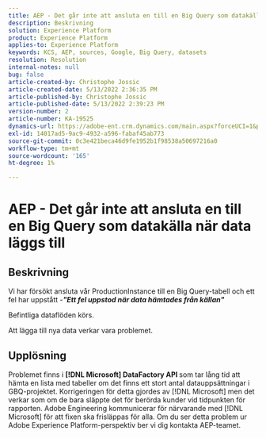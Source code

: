 ```yaml
---
title: AEP - Det går inte att ansluta en till en Big Query som datakälla när data läggs till
description: Beskrivning
solution: Experience Platform
product: Experience Platform
applies-to: Experience Platform
keywords: KCS, AEP, sources, Google, Big Query, datasets
resolution: Resolution
internal-notes: null
bug: false
article-created-by: Christophe Jossic
article-created-date: 5/13/2022 2:36:35 PM
article-published-by: Christophe Jossic
article-published-date: 5/13/2022 2:39:23 PM
version-number: 2
article-number: KA-19525
dynamics-url: https://adobe-ent.crm.dynamics.com/main.aspx?forceUCI=1&pagetype=entityrecord&etn=knowledgearticle&id=1a607b16-cad2-ec11-a7b5-00224809c27a
exl-id: 14017ad5-9ac9-4932-a596-fabaf45ab773
source-git-commit: 0c3e421beca46d9fe1952b1f98538a50697216a0
workflow-type: tm+mt
source-wordcount: '165'
ht-degree: 1%

---
```


# AEP - Det går inte att ansluta en till en Big Query som datakälla när data läggs till

## Beskrivning


Vi har försökt ansluta vår ProductionInstance till en Big Query-tabell och ett fel har uppstått -<b>*&quot;Ett fel uppstod när data hämtades från källan&quot;</b>*

Befintliga dataflöden körs.

Att lägga till nya data verkar vara problemet.


## Upplösning


Problemet finns i <b>[!DNL Microsoft] DataFactory API </b>som tar lång tid att hämta en lista med tabeller om det finns ett stort antal datauppsättningar i GBQ-projektet. Korrigeringen för detta gjordes av [!DNL Microsoft] men det verkar som om de bara släppte det för berörda kunder vid tidpunkten för rapporten. Adobe Engineering kommunicerar för närvarande med [!DNL Microsoft] för att fixen ska frisläppas för alla. Om du ser detta problem ur Adobe Experience Platform-perspektiv ber vi dig kontakta AEP-teamet.

